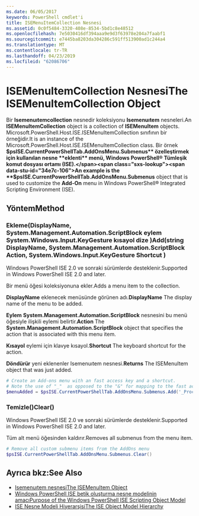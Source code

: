 ```yaml
---
ms.date: 06/05/2017
keywords: PowerShell cmdlet'i
title: ISEMenuItemCollection Nesnesi
ms.assetid: 0c0f5484-3320-408e-8534-5bd1c8e48512
ms.openlocfilehash: 7e5030416df394aaa9e9d3f63978e204a7faabf1
ms.sourcegitcommit: e7445ba8203da304286c591ff513900ad1c244a4
ms.translationtype: MT
ms.contentlocale: tr-TR
ms.lasthandoff: 04/23/2019
ms.locfileid: "62086706"
---
```

# <a name="the-isemenuitemcollection-object"></a><span data-ttu-id="34e7c-103">ISEMenuItemCollection Nesnesi</span><span class="sxs-lookup"><span data-stu-id="34e7c-103">The ISEMenuItemCollection Object</span></span>

<span data-ttu-id="34e7c-104">Bir **Isemenuıtemcollection** nesnedir koleksiyonu **Isemenuıtem** nesneleri.</span><span class="sxs-lookup"><span data-stu-id="34e7c-104">An **ISEMenuItemCollection** object is a collection of **ISEMenuItem** objects.</span></span> <span data-ttu-id="34e7c-105">Microsoft.PowerShell.Host.ISE.ISEMenuItemCollection sınıfının bir örneğidir.</span><span class="sxs-lookup"><span data-stu-id="34e7c-105">It is an instance of the Microsoft.PowerShell.Host.ISE.ISEMenuItemCollection class.</span></span> <span data-ttu-id="34e7c-106">Bir örnek **$psISE.CurrentPowerShellTab.AddOnsMenu.Submenus** özelleştirmek için kullanılan nesne **eklenti** menü, Windows PowerShell® Tümleşik komut dosyası ortamı (ISE).</span><span class="sxs-lookup"><span data-stu-id="34e7c-106">An example is the **$psISE.CurrentPowerShellTab.AddOnsMenu.Submenus** object that is used to customize the **Add-On** menu in Windows PowerShell® Integrated Scripting Environment (ISE).</span></span>

## <a name="method"></a><span data-ttu-id="34e7c-107">Yöntem</span><span class="sxs-lookup"><span data-stu-id="34e7c-107">Method</span></span>

### <a name="addstring-displayname-systemmanagementautomationscriptblock-action-systemwindowsinputkeygesture-shortcut-"></a><span data-ttu-id="34e7c-108">Ekleme\(DisplayName, System.Management.Automation.ScriptBlock eylem System.Windows.Input.KeyGesture kısayol dize \)</span><span class="sxs-lookup"><span data-stu-id="34e7c-108">Add\(string DisplayName, System.Management.Automation.ScriptBlock Action, System.Windows.Input.KeyGesture Shortcut \)</span></span>

<span data-ttu-id="34e7c-109">Windows PowerShell ISE 2.0 ve sonraki sürümlerde desteklenir.</span><span class="sxs-lookup"><span data-stu-id="34e7c-109">Supported in Windows PowerShell ISE 2.0 and later.</span></span>

<span data-ttu-id="34e7c-110">Bir menü öğesi koleksiyonuna ekler.</span><span class="sxs-lookup"><span data-stu-id="34e7c-110">Adds a menu item to the collection.</span></span>

<span data-ttu-id="34e7c-111">**DisplayName** eklenecek menüsünde görünen adı.</span><span class="sxs-lookup"><span data-stu-id="34e7c-111">**DisplayName** The display name of the menu to be added.</span></span>

<span data-ttu-id="34e7c-112">**Eylem** **System.Management.Automation.ScriptBlock** nesnesini bu menü öğesiyle ilişkili eylemi belirtir.</span><span class="sxs-lookup"><span data-stu-id="34e7c-112">**Action** The **System.Management.Automation.ScriptBlock** object that specifies the action that is associated with this menu item.</span></span>

<span data-ttu-id="34e7c-113">**Kısayol** eylemi için klavye kısayol.</span><span class="sxs-lookup"><span data-stu-id="34e7c-113">**Shortcut** The keyboard shortcut for the action.</span></span>

<span data-ttu-id="34e7c-114">**Döndürür** yeni eklenenler Isemenuıtem nesnesi.</span><span class="sxs-lookup"><span data-stu-id="34e7c-114">**Returns** The ISEMenuItem object that was just added.</span></span>

```powershell
# Create an Add-ons menu with an fast access key and a shortcut.
# Note the use of "_"  as opposed to the "&" for mapping to the fast access key letter for the menu item.
$menuAdded = $psISE.CurrentPowerShellTab.AddOnsMenu.Submenus.Add('_Process', {Get-Process}, 'Alt+P')
```

### <a name="clear"></a><span data-ttu-id="34e7c-115">Temizle\(\)</span><span class="sxs-lookup"><span data-stu-id="34e7c-115">Clear\(\)</span></span>

<span data-ttu-id="34e7c-116">Windows PowerShell ISE 2.0 ve sonraki sürümlerde desteklenir.</span><span class="sxs-lookup"><span data-stu-id="34e7c-116">Supported in Windows PowerShell ISE 2.0 and later.</span></span>

<span data-ttu-id="34e7c-117">Tüm alt menü öğesinden kaldırır.</span><span class="sxs-lookup"><span data-stu-id="34e7c-117">Removes all submenus from the menu item.</span></span>

```powershell
# Remove all custom submenu items from the AddOns menu
$psISE.CurrentPowerShellTab.AddOnsMenu.Submenus.Clear()
```

## <a name="see-also"></a><span data-ttu-id="34e7c-118">Ayrıca bkz:</span><span class="sxs-lookup"><span data-stu-id="34e7c-118">See Also</span></span>

- [<span data-ttu-id="34e7c-119">Isemenuıtem nesnesi</span><span class="sxs-lookup"><span data-stu-id="34e7c-119">The ISEMenuItem Object</span></span>](The-ISEMenuItem-Object.md)
- [<span data-ttu-id="34e7c-120">Windows PowerShell ISE betik oluşturma nesne modelinin amacı</span><span class="sxs-lookup"><span data-stu-id="34e7c-120">Purpose of the Windows PowerShell ISE Scripting Object Model</span></span>](Purpose-of-the-Windows-PowerShell-ISE-Scripting-Object-Model.md)
- [<span data-ttu-id="34e7c-121">ISE Nesne Modeli Hiyerarşisi</span><span class="sxs-lookup"><span data-stu-id="34e7c-121">The ISE Object Model Hierarchy</span></span>](The-ISE-Object-Model-Hierarchy.md)